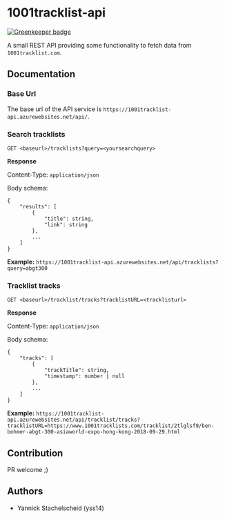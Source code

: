 # 1001tracklist-api

[![Greenkeeper badge](https://badges.greenkeeper.io/yss14/1001tracklist-api.svg)](https://greenkeeper.io/)

A small REST API providing some functionality to fetch data from `1001tracklist.com`.

## Documentation

### Base Url
The base url of the API service is `https://1001tracklist-api.azurewebsites.net/api/`.

### Search tracklists
`GET <baseurl>/tracklists?query=<yoursearchquery>`

**Response**

Content-Type: `application/json`

Body schema:
```
{
	"results": [
		{
			"title": string,
			"link": string
		},
		...
	]
}
```

**Example:** `https://1001tracklist-api.azurewebsites.net/api/tracklists?query=abgt300`

### Tracklist tracks
`GET <baseurl>/tracklist/tracks?tracklistURL=<tracklisturl>`

**Response**

Content-Type: `application/json`

Body schema:
```
{
	"tracks": [
		{
			"trackTitle": string,
			"timestamp": number | null
		},
		...
	]
}
```

**Example:** `https://1001tracklist-api.azurewebsites.net/api/tracklist/tracks?tracklistURL=https://www.1001tracklists.com/tracklist/2tlglsf9/ben-bohmer-abgt-300-asiaworld-expo-hong-kong-2018-09-29.html`

## Contribution
PR welcome ;)

## Authors
* Yannick Stachelscheid (yss14)